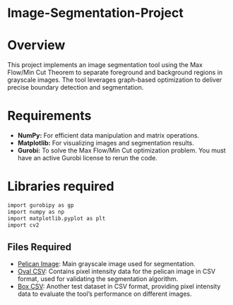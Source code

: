 # Image-Segmentation-Project
# Overview

This project implements an image segmentation tool using the Max Flow/Min Cut Theorem to separate foreground and background regions in grayscale images. The tool leverages graph-based optimization to deliver precise boundary detection and segmentation.

# Requirements

- **NumPy:** For efficient data manipulation and matrix operations.
- **Matplotlib:** For visualizing images and segmentation results.
- **Gurobi:** To solve the Max Flow/Min Cut optimization problem. You must have an active Gurobi license to rerun the code.

# Libraries required

  ```bash
  import gurobipy as gp
  import numpy as np
  import matplotlib.pyplot as plt
  import cv2
  ```
## Files Required
- [Pelican Image](pelican_picture.jpg): Main grayscale image used for segmentation.
- [Oval CSV](oval-1.csv): Contains pixel intensity data for the pelican image in CSV format, used for validating the segmentation algorithm.
- [Box CSV](box.csv): Another test dataset in CSV format, providing pixel intensity data to evaluate the tool’s performance on different images.
